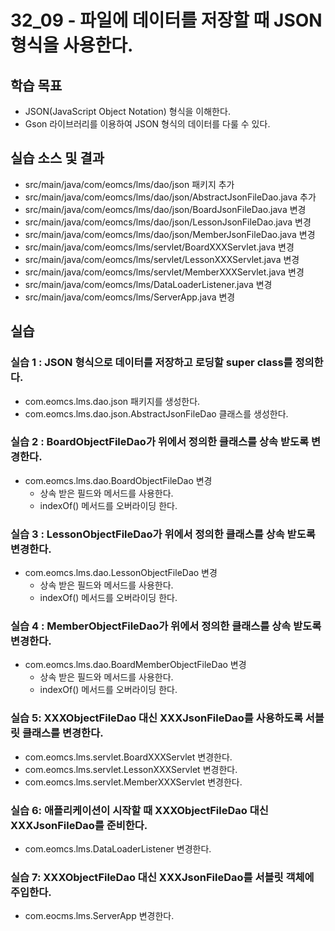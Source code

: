 # 32_09 - 파일에 데이터를 저장할 때 JSON 형식을 사용한다.

## 학습 목표

- JSON(JavaScript Object Notation) 형식을 이해한다.
- Gson 라이브러리를 이용하여 JSON 형식의 데이터를 다룰 수 있다.

## 실습 소스 및 결과

- src/main/java/com/eomcs/lms/dao/json 패키지 추가
- src/main/java/com/eomcs/lms/dao/json/AbstractJsonFileDao.java 추가
- src/main/java/com/eomcs/lms/dao/json/BoardJsonFileDao.java 변경
- src/main/java/com/eomcs/lms/dao/json/LessonJsonFileDao.java 변경
- src/main/java/com/eomcs/lms/dao/json/MemberJsonFileDao.java 변경
- src/main/java/com/eomcs/lms/servlet/BoardXXXServlet.java 변경
- src/main/java/com/eomcs/lms/servlet/LessonXXXServlet.java 변경
- src/main/java/com/eomcs/lms/servlet/MemberXXXServlet.java 변경
- src/main/java/com/eomcs/lms/DataLoaderListener.java 변경
- src/main/java/com/eomcs/lms/ServerApp.java 변경

## 실습

### 실습 1 : JSON 형식으로 데이터를 저장하고 로딩할 super class를 정의한다.

- com.eomcs.lms.dao.json 패키지를 생성한다.
- com.eomcs.lms.dao.json.AbstractJsonFileDao 클래스를 생성한다.

### 실습 2 : BoardObjectFileDao가 위에서 정의한 클래스를 상속 받도록 변경한다.

- com.eomcs.lms.dao.BoardObjectFileDao 변경
  - 상속 받은 필드와 메서드를 사용한다.
  - indexOf() 메서드를 오버라이딩 한다.

### 실습 3 : LessonObjectFileDao가 위에서 정의한 클래스를 상속 받도록 변경한다.

- com.eomcs.lms.dao.LessonObjectFileDao 변경
  - 상속 받은 필드와 메서드를 사용한다.
  - indexOf() 메서드를 오버라이딩 한다.

### 실습 4 : MemberObjectFileDao가 위에서 정의한 클래스를 상속 받도록 변경한다.

- com.eomcs.lms.dao.BoardMemberObjectFileDao 변경
  - 상속 받은 필드와 메서드를 사용한다.
  - indexOf() 메서드를 오버라이딩 한다.

### 실습 5: XXXObjectFileDao 대신 XXXJsonFileDao를 사용하도록 서블릿 클래스를 변경한다.

- com.eomcs.lms.servlet.BoardXXXServlet 변경한다.
- com.eomcs.lms.servlet.LessonXXXServlet 변경한다.
- com.eomcs.lms.servlet.MemberXXXServlet 변경한다.

### 실습 6: 애플리케이션이 시작할 때 XXXObjectFileDao 대신 XXXJsonFileDao를 준비한다.

- com.eomcs.lms.DataLoaderListener 변경한다.

### 실습 7: XXXObjectFileDao 대신 XXXJsonFileDao를 서블릿 객체에 주입한다.

- com.eocms.lms.ServerApp 변경한다.
 



  
  